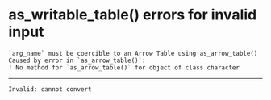 # as_writable_table() errors for invalid input

    `arg_name` must be coercible to an Arrow Table using as_arrow_table()
    Caused by error in `as_arrow_table()`:
    ! No method for `as_arrow_table()` for object of class character

---

    Invalid: cannot convert


